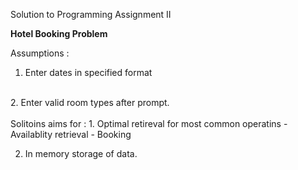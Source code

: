 Solution to Programming Assignment II

<b> Hotel Booking Problem </b>

Assumptions :
<br>
1. Enter dates in specified format
<br>
2. Enter valid room types after prompt.

<br>
<br>
Solitoins aims for : 
1. Optimal retireval for most common operatins
	- Availablity retrieval
	- Booking

2. In memory storage of data.



